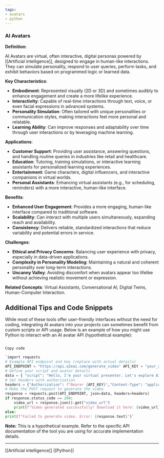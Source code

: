 ```yaml
---
tags:
- avatars
- python
---
```


### AI Avatars

**Definition**:

AI Avatars are virtual, often interactive, digital personas powered by [[Artificial intelligence]], designed to engage in human-like interactions. They can simulate personality, respond to user queries, perform tasks, and exhibit behaviors based on programmed logic or learned data.

**Key Characteristics**:

- **Embodiment**: Represented visually (2D or 3D) and sometimes audibly to enhance engagement and create a more lifelike experience.
- **Interactivity**: Capable of real-time interactions through text, voice, or even facial expressions in advanced systems.
- **Personality Simulation**: Often tailored with unique personalities or communication styles, making interactions feel more personal and relatable.
- **Learning Ability**: Can improve responses and adaptability over time through user interactions or by leveraging machine learning.

**Applications**:

- **Customer Support**: Providing user assistance, answering questions, and handling routine queries in industries like retail and healthcare.
- **Education**: Tutoring, training simulations, or interactive learning assistants for personalized learning experiences.
- **Entertainment**: Game characters, digital influencers, and interactive companions in virtual worlds.
- **Personal Assistants**: Enhancing virtual assistants (e.g., for scheduling, reminders) with a more interactive, human-like interface.

**Benefits**:

- **Enhanced User Engagement**: Provides a more engaging, human-like interface compared to traditional software.
- **Scalability**: Can interact with multiple users simultaneously, expanding reach and availability.
- **Consistency**: Delivers reliable, standardized interactions that reduce variability and potential errors in service.

**Challenges**:

- **Ethical and Privacy Concerns**: Balancing user experience with privacy, especially in data-driven applications.
- **Complexity in Personality Modeling**: Maintaining a natural and coherent personality over long-term interactions.
- **Uncanny Valley**: Avoiding discomfort when avatars appear too lifelike without achieving realistic movement or expression.

**Related Concepts**: Virtual Assistants, Conversational AI, Digital Twins, Human-Computer Interaction.

## **Additional Tips and Code Snippets**

While most of these tools offer user-friendly interfaces without the need for coding, integrating AI avatars into your projects can sometimes benefit from custom scripts or API usage. Below is an example of how you might use Python to interact with an AI avatar API (hypothetical example):

```python

Copy code

`import requests
# Example API endpoint and key (replace with actual details)
API_ENDPOINT = "https://api.a2eai.com/generate_video" API_KEY = "your_api_key_here"
# Define your script and avatar details
data = { "script": "Hello, I'm your virtual presenter. Let's explore AI avatars!",  "avatar_id": "avatar123", "voice": "en-US-Male", "background": "office",     "aspect_ratio": "16:9" }
# Set headers with authorization
headers = {"Authorization": f"Bearer {API_KEY}","Content-Type": "application/json" }
# Make the POST request to generate the video
response = requests.post(API_ENDPOINT, json=data, headers=headers)
if response.status_code == 200:    
    video_url = response.json().get("video_url") 
    print(f"Video generated successfully! Download it here: {video_url}") 
else:     
print(f"Failed to generate video. Error: {response.text}")`
```

**Note:** This is a hypothetical example. Refer to the specific API documentation of the tool you are using for accurate implementation details.

---

[[Artificial intelligence]]   [[Python]]